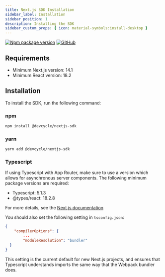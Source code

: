 ```yaml
---
title: Next.js SDK Installation
sidebar_label: Installation
sidebar_position: 1
description: Installing the SDK
sidebar_custom_props: { icon: material-symbols:install-desktop }
---
```


[![Npm package version](https://badgen.net/npm/v/@devcycle/nextjs-sdk)](https://www.npmjs.com/package/@devcycle/nextjs-sdk)
[![GitHub](https://img.shields.io/github/stars/devcyclehq/js-sdks.svg?style=social&label=Star&maxAge=2592000)](https://github.com/DevCycleHQ/js-sdks/tree/main/sdk/nextjs)

## Requirements

- Minimum Next.js version: 14.1
- Minimum React version: 18.2

## Installation

To install the SDK, run the following command:

### npm

```bash
npm install @devcycle/nextjs-sdk
```

### yarn

```bash
yarn add @devcycle/nextjs-sdk
```

### Typescript

If using Typescript with App Router, make sure to use a version which allows for asynchronous server components. The
following minimum package versions are required:

- Typescript: 5.1.3
- @types/react: 18.2.8

For more details, see the
[Next.js documentation](https://nextjs.org/docs/app/building-your-application/configuring/typescript#async-server-component-typescript-error)

You should also set the following setting in `tsconfig.json`:

```json
{
    "compilerOptions": {
        ...
        "moduleResolution": "bundler"
  }
}
```

This setting is the current default for new Next.js projects, and ensures that Typescript understands imports the same
way that the Webpack bundler does.

